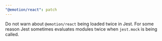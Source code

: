 ```yaml
---
"@emotion/react": patch
---
```


Do not warn about `@emotion/react` being loaded twice in Jest. For some reason Jest sometimes evaluates modules twice when `jest.mock` is being called.
